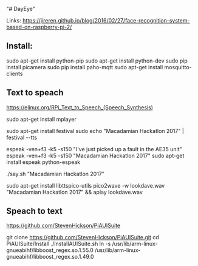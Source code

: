 "# DayEye" 

Links:
https://jireren.github.io/blog/2016/02/27/face-recognition-system-based-on-raspberry-pi-2/

## Install:
sudo apt-get install python-pip
sudo apt-get install python-dev
sudo pip install picamera
sudo pip install paho-mqtt
sudo apt-get install mosquitto-clients


## Text to speach
https://elinux.org/RPi_Text_to_Speech_(Speech_Synthesis)

sudo apt-get install mplayer

sudo apt-get install festival
sudo echo "Macadamian Hackatlon 2017" | festival --tts

espeak -ven+f3 -k5 -s150 "I've just picked up a fault in the AE35 unit"
espeak -ven+f3 -k5 -s150 "Macadamian Hackatlon 2017"
sudo apt-get install espeak python-espeak

./say.sh "Macadamian Hackatlon 2017"

sudo apt-get install libttspico-utils
pico2wave -w lookdave.wav "Macadamian Hackatlon 2017" && aplay lookdave.wav

## Speach to text
https://github.com/StevenHickson/PiAUISuite

git clone https://github.com/StevenHickson/PiAUISuite.git
cd PiAUISuite/Install
./InstallAUISuite.sh
ln -s /usr/lib/arm-linux-gnueabihf/libboost_regex.so.1.55.0 /usr/lib/arm-linux-gnueabihf/libboost_regex.so.1.49.0
